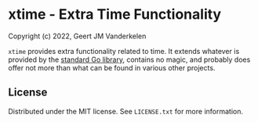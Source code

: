 xtime - Extra Time Functionality
================================

Copyright (c) 2022, Geert JM Vanderkelen

`xtime` provides extra functionality related to time.
It extends whatever is provided by the [standard Go library][1], contains
no magic, and probably does offer not more than what can be found in various 
other projects.

License
-------

Distributed under the MIT license. See `LICENSE.txt` for more information.

[1]: https://pkg.go.dev/std